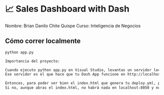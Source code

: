 # 📈 Sales Dashboard with Dash

Nombre: Brian Danilo Chite Quispe
Curso: Inteligencia de Negocios
## Cómo correr localmente
```bash
python app.py

Importancia del proyecto:

Cuando ejecuto python app.py en Visual Studio, levantas un servidor local en tu computadora.
Ese servidor es el que hace que tu Dash App funcione en http://localhost:8050/.

Entonces, para poder ver bien el index.html que genera tu deploy.yml, primero tienes que tener corriendo tu app con python app.py.
Si no, aunque abras el index.html, no habrá nada en localhost:8050 y no funcionará.